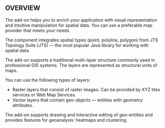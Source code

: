 ## OVERVIEW

The add-on helps you to enrich your application with visual representation and intuitive manipulation for spatial data. You can use a preferable map provider that meets your needs.

The component integrates spatial types (point, polyline, polygon) from JTS Topology Suite (JTS) — the most popular Java library for working with spatial data.

The add-on supports a traditional multi-layer structure commonly used in professional GIS systems. The layers are represented as structural units of maps.

You can use the following types of layers:

- Raster layers that consist of raster images. Can be provided by XYZ tiles services or Web Map Services.
- Vector layers that contain geo-objects — entities with geometry attributes.

The add-on supports drawing and interactive editing of geo-entities and provides features for geoanalysis: heatmaps and clustering.